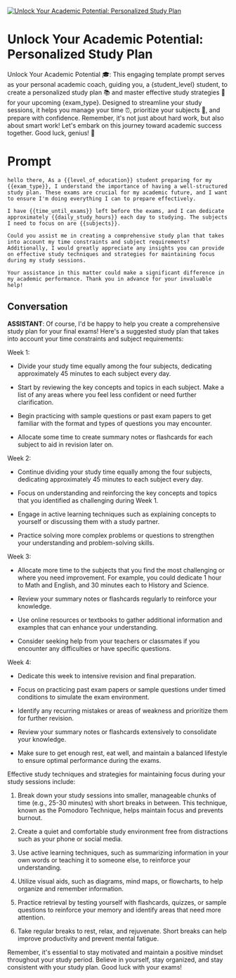 
[![Unlock Your Academic Potential: Personalized Study Plan ](https://flow-prompt-covers.s3.us-west-1.amazonaws.com/icon/illustrative/illus_3.png)]()
# Unlock Your Academic Potential: Personalized Study Plan  
Unlock Your Academic Potential 🎓: This engaging template prompt serves as your personal academic coach, guiding you, a {student_level} student, to create a personalized study plan 📚 and master effective study strategies 🎯 for your upcoming {exam_type}. Designed to streamline your study sessions, it helps you manage your time ⏰, prioritize your subjects 📖, and prepare with confidence. Remember, it's not just about hard work, but also about smart work! Let's embark on this journey toward academic success together. Good luck, genius! 🌟

# Prompt

```
hello there, As a {{level_of_education}} student preparing for my {{exam_type}}, I understand the importance of having a well-structured study plan. These exams are crucial for my academic future, and I want to ensure I'm doing everything I can to prepare effectively.

I have {{time_until_exams}} left before the exams, and I can dedicate approximately {{daily_study_hours}} each day to studying. The subjects I need to focus on are {{subjects}}.

Could you assist me in creating a comprehensive study plan that takes into account my time constraints and subject requirements? Additionally, I would greatly appreciate any insights you can provide on effective study techniques and strategies for maintaining focus during my study sessions.

Your assistance in this matter could make a significant difference in my academic performance. Thank you in advance for your invaluable help!  
```

## Conversation

**ASSISTANT**: Of course, I'd be happy to help you create a comprehensive study plan for your final exams! Here's a suggested study plan that takes into account your time constraints and subject requirements:



Week 1:

- Divide your study time equally among the four subjects, dedicating approximately 45 minutes to each subject every day.

- Start by reviewing the key concepts and topics in each subject. Make a list of any areas where you feel less confident or need further clarification.

- Begin practicing with sample questions or past exam papers to get familiar with the format and types of questions you may encounter.

- Allocate some time to create summary notes or flashcards for each subject to aid in revision later on.



Week 2:

- Continue dividing your study time equally among the four subjects, dedicating approximately 45 minutes to each subject every day.

- Focus on understanding and reinforcing the key concepts and topics that you identified as challenging during Week 1.

- Engage in active learning techniques such as explaining concepts to yourself or discussing them with a study partner.

- Practice solving more complex problems or questions to strengthen your understanding and problem-solving skills.



Week 3:

- Allocate more time to the subjects that you find the most challenging or where you need improvement. For example, you could dedicate 1 hour to Math and English, and 30 minutes each to History and Science.

- Review your summary notes or flashcards regularly to reinforce your knowledge.

- Use online resources or textbooks to gather additional information and examples that can enhance your understanding.

- Consider seeking help from your teachers or classmates if you encounter any difficulties or have specific questions.



Week 4:

- Dedicate this week to intensive revision and final preparation.

- Focus on practicing past exam papers or sample questions under timed conditions to simulate the exam environment.

- Identify any recurring mistakes or areas of weakness and prioritize them for further revision.

- Review your summary notes or flashcards extensively to consolidate your knowledge.

- Make sure to get enough rest, eat well, and maintain a balanced lifestyle to ensure optimal performance during the exams.



Effective study techniques and strategies for maintaining focus during your study sessions include:



1. Break down your study sessions into smaller, manageable chunks of time (e.g., 25-30 minutes) with short breaks in between. This technique, known as the Pomodoro Technique, helps maintain focus and prevents burnout.

2. Create a quiet and comfortable study environment free from distractions such as your phone or social media.

3. Use active learning techniques, such as summarizing information in your own words or teaching it to someone else, to reinforce your understanding.

4. Utilize visual aids, such as diagrams, mind maps, or flowcharts, to help organize and remember information.

5. Practice retrieval by testing yourself with flashcards, quizzes, or sample questions to reinforce your memory and identify areas that need more attention.

6. Take regular breaks to rest, relax, and rejuvenate. Short breaks can help improve productivity and prevent mental fatigue.



Remember, it's essential to stay motivated and maintain a positive mindset throughout your study period. Believe in yourself, stay organized, and stay consistent with your study plan. Good luck with your exams!


